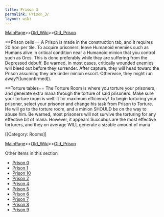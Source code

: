 ```yaml
---
title: Prison 3
permalink: Prison_3/
layout: wiki
---
```


[MainPage](/keeperrl_wiki/ "wikilink")>>[Old_Wiki](/keeperrl_wiki/Old_Wiki "wikilink")>>[Old_Prison](/keeperrl_wiki/Old_Prison "wikilink")

==Prison cells==
A Prison is made in the construction tab, and it requires 20 Iron per tile.  To acquire prisoners, leave Humanoid enemies such as Humans alive in critical condition near a Humanoid minion that you control such as Orcs.  This is done preferably while they are suffering from the Depressed debuff.  Be warned, in most cases, critically wounded enemies will bleed out before they surrender.  After capture, they will head toward the Prison assuming they are under minion escort.  Otherwise, they might run away?((unconfirmed)).    

==Torture tables==
The Torture Room is where you torture your prisoners, and generate extra mana through the torture of said prisoners. Make sure your torture room is well lit for maximum efficiency! To begin torturing your prisoner, select your prisoner and change his task from Prison to Torture. He will go to the torture room, and a minion SHOULD be on the way to abuse him. Be warned, most prisoners will not survive the torturing for any effective bit of mana. However, it appears Succubus are the most effective torturers, and they on average WILL generate a sizable amount of mana


[[Category: Rooms]]

[MainPage](/keeperrl_wiki/ "wikilink")>>[Old_Wiki](/keeperrl_wiki/Old_Wiki "wikilink")>>[Old_Prison](/keeperrl_wiki/Old_Prison "wikilink")

Other items in this section
-    [Prison 0](/keeperrl_wiki/Prison_0 "wikilink")
-    [Prison 1](/keeperrl_wiki/Prison_1 "wikilink")
-    [Prison 10](/keeperrl_wiki/Prison_10 "wikilink")
-    [Prison 2](/keeperrl_wiki/Prison_2 "wikilink")
-    [Prison 4](/keeperrl_wiki/Prison_4 "wikilink")
-    [Prison 5](/keeperrl_wiki/Prison_5 "wikilink")
-    [Prison 6](/keeperrl_wiki/Prison_6 "wikilink")
-    [Prison 7](/keeperrl_wiki/Prison_7 "wikilink")
-    [Prison 8](/keeperrl_wiki/Prison_8 "wikilink")
-    [Prison 9](/keeperrl_wiki/Prison_9 "wikilink")
